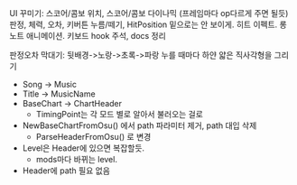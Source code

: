 UI 꾸미기: 스코어/콤보 위치, 스코어/콤보 다이나믹 (프레임마다 op다르게 주면 될듯)
판정, 체력, 오차, 키버튼 누름/떼기, HitPosition 밑으로는 안 보이게.
히트 이펙트. 롱노트 애니메이션. 
키보드 hook
주석, docs 정리

판정오차 막대기: 뒷배경->노랑->초록->파랑
누를 때마다 하얀 얇은 직사각형을 그리기

* Song -> Music
* Title -> MusicName
* BaseChart -> ChartHeader 
    - TimingPoint는 각 모드 별로 알아서 불러오는 걸로
* NewBaseChartFromOsu() 에서 path 파라미터 제거, path 대입 삭제
    - ParseHeaderFromOsu() 로 변경
* Level은 Header에 있으면 복잡할듯. 
    - mods마다 바뀌는 level.
* Header에 path 필요 없음